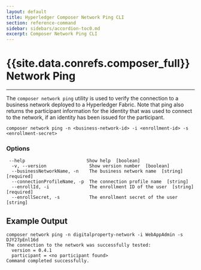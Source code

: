```yaml
---
layout: default
title: Hyperledger Composer Network Ping CLI
section: reference-command
sidebar: sidebars/accordion-toc0.md
excerpt: Composer Network Ping CLI
---
```


# {{site.data.conrefs.composer_full}} Network Ping

---

The `composer network ping` utility is used to verify the connection to a business network deployed to a Hyperledger Fabric.
Note that ping also returns the participant information for the identity that was used to connect to the network, if
an identity has been issued for the participant.

```
composer network ping -n <business-network-id> -i <enrollment-id> -s <enrollment-secret>
```

### Options
```
 --help                       Show help  [boolean]
  -v, --version                Show version number  [boolean]
  --businessNetworkName, -n    The business network name  [string] [required]
  --connectionProfileName, -p  The connection profile name  [string]
  --enrollId, -i               The enrollment ID of the user  [string] [required]
  --enrollSecret, -s           The enrollment secret of the user  [string]
```

## Example Output

```
composer network ping -n digitalproperty-network -i WebAppAdmin -s DJY27pEnl16d
The connection to the network was successfully tested:
  version = 0.4.1
  participant = <no participant found>
Command completed successfully.
```
